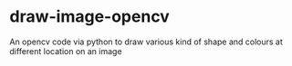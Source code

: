 # draw-image-opencv
An opencv code via python to draw various kind of shape and colours at different location on an image
